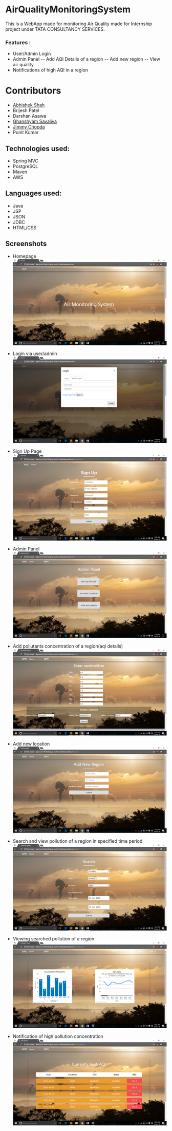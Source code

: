 # AirQualityMonitoringSystem
This is a WebApp made for monitoring Air Quality made for Internship project under TATA CONSULTANCY SERVICES.

### Features :
- User/Admin Login
- Admin Panel
-- Add AQI Details of a region
-- Add new region
-- View air quality
- Notifications of high AQI in a region

# Contributors
- [Abhishek Shah](https://github.com/abhi5658)
- Brijesh Patel
- Darshan Asawa
- [Ghanshyam Savaliya](https://github.com/ghanshyam707)
- [Jimmy Chopda](https://github.com/jhchopda)
- Punit Kumar

## Technologies used:
- Spring MVC
- PostgreSQL
- Maven
- AWS

## Languages used:
- Java
- JSP
- JSON
- JDBC
- HTML/CSS

## Screenshots

- Homepage
![screenshot](https://github.com/abhi5658/AirQualityMonitoringSystem/blob/master/Screenshots/homepage.png)

- Login via user/admin
![screenshot](https://github.com/abhi5658/AirQualityMonitoringSystem/blob/master/Screenshots/login.png)

- Sign Up Page
![screenshot](https://github.com/abhi5658/AirQualityMonitoringSystem/blob/master/Screenshots/sign-up.png)

- Admin Panel
![screenshot](https://github.com/abhi5658/AirQualityMonitoringSystem/blob/master/Screenshots/admin-panel.png)

- Add pollutants concentration of a region(aqi details)
![screenshot](https://github.com/abhi5658/AirQualityMonitoringSystem/blob/master/Screenshots/add-aqi.png)

- Add new location
![screenshot](https://github.com/abhi5658/AirQualityMonitoringSystem/blob/master/Screenshots/add-region.png)

- Search and view pollution of a region in specified time period
![screenshot](https://github.com/abhi5658/AirQualityMonitoringSystem/blob/master/Screenshots/search.png)

- Viewing searched pollution of a region
![screenshot](https://github.com/abhi5658/AirQualityMonitoringSystem/blob/master/Screenshots/view-graph.png)

- Notification of high pollution concentration
![screenshot](https://github.com/abhi5658/AirQualityMonitoringSystem/blob/master/Screenshots/notification.png)